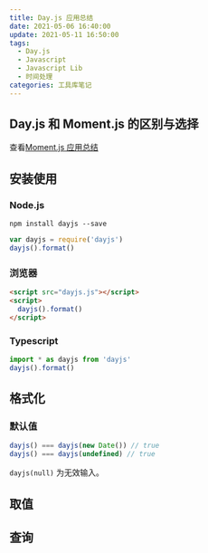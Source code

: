 ```yaml
---
title: Day.js 应用总结
date: 2021-05-06 16:40:00
update: 2021-05-11 16:50:00
tags:
  - Day.js
  - Javascript
  - Javascript Lib
  - 时间处理
categories: 工具库笔记
---
```


## Day.js 和 Moment.js 的区别与选择

查看[Moment.js 应用总结](/lib/moment.js/)

## 安装使用

### Node.js

```shell
npm install dayjs --save
```

```javascript
var dayjs = require('dayjs')
dayjs().format()
```

<!--more-->

### 浏览器

```html
<script src="dayjs.js"></script>
<script>
  dayjs().format()
</script>
```
### Typescript

```typescript
import * as dayjs from 'dayjs'
dayjs().format()
```

## 格式化

### 默认值

```javascript
dayjs() === dayjs(new Date()) // true
dayjs() === dayjs(undefined) // true
```

`dayjs(null)` 为无效输入。

## 取值

## 查询
